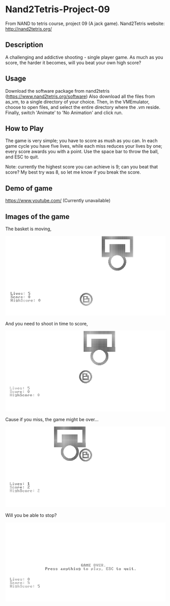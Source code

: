 # Nand2Tetris-Project-09
From NAND to tetris course, project 09 (A jack game).
Nand2Tetris website: http://nand2tetris.org/

## Description
A challenging and addictive shooting - single player game.
As much as you score, the harder it becomes, will you beat your own high score?

## Usage
Download the software package from nand2tetris (https://www.nand2tetris.org/software)
Also download all the files from as_vm, to a single directory of your choice. Then, in the VMEmulator, choose to open files, and select the entire directory where the .vm reside. Finally, switch 'Animate' to 'No Animation' and click run.

## How to Play
The game is very simple; you have to score as mush as you can.
In each game cycle you have five lives, while each miss reduces your lives by one; every score awards you with a point.
Use the space bar to throw the ball, and ESC to quit.

Note: currently the highest score you can achieve is 9; can you beat that score?
My best try was 8, so let me know if you break the score.


## Demo of game
https://www.youtube.com/
(Currently unavailable)

## Images of the game
The basket is moving,

<kbd>![game](./images/gamePage.png)</kbd>

And you need to shoot in time to score,
  
<kbd>![shoot](./images/throwBall.png)</kbd>

Cause if you miss, the game might be over...
  
<kbd>![miss](./images/missThrow.png)</kbd>

Will you be able to stop? 

<kbd>![gameover](./images/gameOver.png)</kbd>
